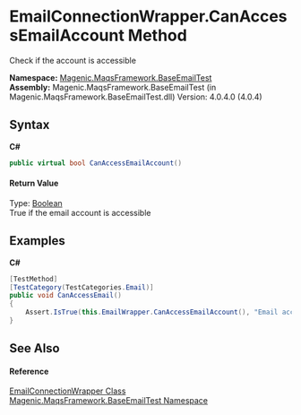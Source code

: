 # EmailConnectionWrapper.CanAccessEmailAccount Method 
 

Check if the account is accessible

**Namespace:**&nbsp;<a href="#/MAQS_4/Email_AUTOGENERATED/Magenic-MaqsFramework-BaseEmailTest_Namespace">Magenic.MaqsFramework.BaseEmailTest</a><br />**Assembly:**&nbsp;Magenic.MaqsFramework.BaseEmailTest (in Magenic.MaqsFramework.BaseEmailTest.dll) Version: 4.0.4.0 (4.0.4)

## Syntax

**C#**<br />
``` C#
public virtual bool CanAccessEmailAccount()
```


#### Return Value
Type: <a href="http://msdn2.microsoft.com/en-us/library/a28wyd50" target="_blank">Boolean</a><br />True if the email account is accessible

## Examples

**C#**<br />
``` C#
[TestMethod]
[TestCategory(TestCategories.Email)]
public void CanAccessEmail()
{
    Assert.IsTrue(this.EmailWrapper.CanAccessEmailAccount(), "Email account was not accessable");
}
```


## See Also


#### Reference
<a href="#/MAQS_4/Email_AUTOGENERATED/EmailConnectionWrapper_Class">EmailConnectionWrapper Class</a><br /><a href="#/MAQS_4/Email_AUTOGENERATED/Magenic-MaqsFramework-BaseEmailTest_Namespace">Magenic.MaqsFramework.BaseEmailTest Namespace</a><br />
